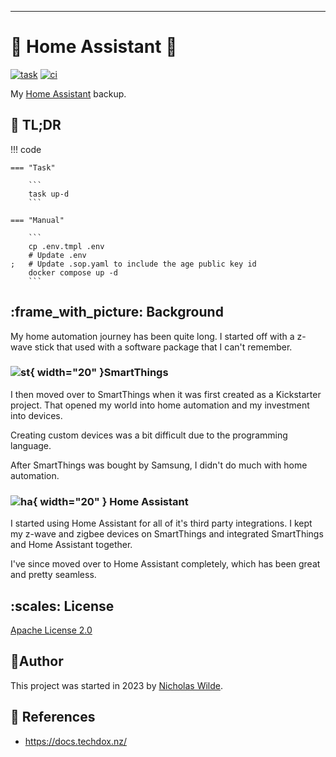 ---
# :house_with_garden: Home Assistant :robot:
[![task](https://img.shields.io/badge/Task-Enabled-brightgreen?style=for-the-badge&logo=task&logoColor=white)](https://taskfile.dev/#/)
[![ci](https://img.shields.io/github/actions/workflow/status/nicholaswilde/home-assistant/ci.yaml?label=ci&style=for-the-badge&branch=main)](https://github.com/nicholaswilde/home-assistant/actions/workflows/ci.yaml)

My [Home Assistant][19] backup.

## :rocket: TL;DR

!!! code

    === "Task"

        ```
        task up-d
        ```

    === "Manual"

        ```
        cp .env.tmpl .env
        # Update .env
    ;   # Update .sop.yaml to include the age public key id
        docker compose up -d
        ```

## :frame_with_picture: Background

My home automation journey has been quite long. I started off with a z-wave stick that used with a software package that I can't remember.

### ![st](){ width="20" }SmartThings

I then moved over to SmartThings when it was first created as a Kickstarter project. That opened my world into home automation and my investment into devices.

Creating custom devices was a bit difficult due to the programming language.

After SmartThings was bought by Samsung, I didn't do much with home automation.

### ![ha](){ width="20" } Home Assistant

I started using Home Assistant for all of it's third party integrations. I kept my z-wave and zigbee devices on SmartThings and integrated SmartThings and Home Assistant together.

I've since moved over to Home Assistant completely, which has been great and pretty seamless.

## :scales: License

​[​Apache License 2.0](https://raw.githubusercontent.com/nicholaswilde/home-assistant/refs/heads/main/docs/LICENSE)

## :pencil:​Author

​This project was started in 2023 by [​Nicholas Wilde​][2].

## :link: References

- <https://docs.techdox.nz/>

[1]: <https://www.amazon.com/gp/product/B01M1AHC3R/> 
[2]: <https://www.amazon.com/gp/product/B07SQGG8Z7/> 
[3]: <https://www.amazon.com/gp/product/B07VFQBBJS> 
[4]: <https://www.amazon.com/gp/product/B0151Z49BO>
[5]: <https://www.amazon.com/gp/product/B00PYMGVVQ>
[6]: <https://www.amazon.com/gp/product/B00DJALAIE/>
[7]: <https://www.amazon.com/gp/product/B08LN2NPZ3/>
[8]: <https://www.amazon.com/gp/product/B09TP7VMKB/>
[9]: <https://www.amazon.com/gp/product/B0842B57S3/>
[10]: <https://www.amazon.com/gp/product/B081G97TLB/>
[12]: <https://www.amazon.com/Intel-NUC-10-Performance-Kit/dp/B083GGZ6TG/>
[13]: <https://www.seeedstudio.com/Home-Assistant-SkyConnect-p-5479.html>
[14]: <https://github.com/getsops/sops>
[15]: <https://ui-lovelace-minimalist.github.io/UI/>
[16]: <https://www.amazon.com/dp/B00P2UOU72>
[17]: <https://community.home-assistant.io/t/how-to-remove-unwanted-entities/433103/10>
[18]: <https://github.com/hertzg/rtl_433_docker/issues/14#issuecomment-868524131>
[19]: <https://www.home-assistant.io/>
[20]: <https://github.com/nicholaswilde/>
